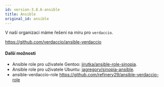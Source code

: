```yaml
---
id: version-3.8.6-ansible
title: Ansible
original_id: ansible
---
```

V naší organizaci máme řešení na míru pro `verdaccio`.

<https://github.com/verdaccio/ansible-verdaccio>

#### Další možnosti

* Ansible role pro uživatele Gentoo: [jirutka/ansible-role-sinopia](https://github.com/jirutka/ansible-role-sinopia).
* Ansible role pro uživatele Ubuntu: [jagregory/sinopia-ansible](https://github.com/jagregory/sinopia-ansible).
* ansible-verdaccio-role <https://github.com/refinery29/ansible-verdaccio-role>